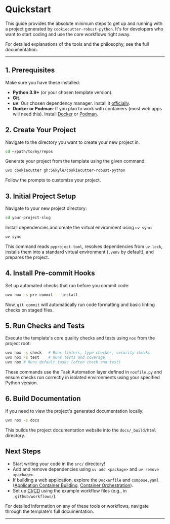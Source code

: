 # Quickstart

This guide provides the absolute minimum steps to get up and running with a project generated by `cookiecutter-robust-python`. It's for developers who want to start coding and use the core workflows right away.

For detailed explanations of the tools and the philosophy, see the full documentation.

---

## 1. Prerequisites

Make sure you have these installed:

*   **Python 3.9+** (or your chosen template version).
*   **Git**.
*   **uv**: Our chosen dependency manager. Install it [officially](https://docs.astral.sh/uv/installation/).
*   **Docker or Podman**: If you plan to work with containers (most web apps will need this). Install [Docker](https://docs.docker.com/engine/install/) or [Podman](https://podman.io/docs/installation/).

## 2. Create Your Project

Navigate to the directory you want to create your new project in.

```bash
cd ~/path/to/my/repos
```

Generate your project from the template using the given command:

```bash
uvx cookiecutter gh:56kyle/cookiecutter-robust-python
```

Follow the prompts to customize your project.


## 3. Initial Project Setup

Navigate to your new project directory:

```bash
cd your-project-slug
```

Install dependencies and create the virtual environment using `uv sync`:

```bash
uv sync
```

This command reads `pyproject.toml`, resolves dependencies from `uv.lock`, installs them into a standard virtual environment (`.venv` by default), and prepares the project.

## 4. Install Pre-commit Hooks

Set up automated checks that run before you commit code:

```bash
uvx nox -s pre-commit -- install
```

Now, `git commit` will automatically run code formatting and basic linting checks on staged files.

## 5. Run Checks and Tests

Execute the template's core quality checks and tests using `nox` from the project root:

```bash
uvx nox -s check   # Runs linters, type checker, security checks
uvx nox -s test    # Runs tests and coverage
uvx nox # Runs default tasks (often check and test)
```

These commands use the Task Automation layer defined in `noxfile.py` and ensure checks run correctly in isolated environments using your specified Python version.

## 6. Build Documentation

If you need to view the project's generated documentation locally:

```bash
uvx nox -s docs
```

This builds the project documentation website into the `docs/_build/html` directory.

## Next Steps

*   Start writing your code in the `src/` directory!
*   Add and remove dependencies using `uv add <package>` and `uv remove <package>`.
*   If building a web application, explore the `Dockerfile` and `compose.yaml` ([Application Container Building](topics/11_container-build.md), [Container Orchestration](topics/15_compose-local.md)).
*   Set up [CI](topics/13_ci-orchestration.md)/[CD](topics/14_cd-orchestration.md) using the example workflow files (e.g., in `.github/workflows/`).

For detailed information on any of these tools or workflows, navigate through the template's full documentation.

---
